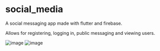 # social_media

A social messaging app made with flutter and firebase.

Allows for registering, logging in, public messaging and viewing users.

![image](https://github.com/user-attachments/assets/534f7a4e-0ade-4b24-9109-3df563105dcc)
![image](https://github.com/user-attachments/assets/81605df2-909b-457c-a0cc-3e5ed6b5fdf8)
